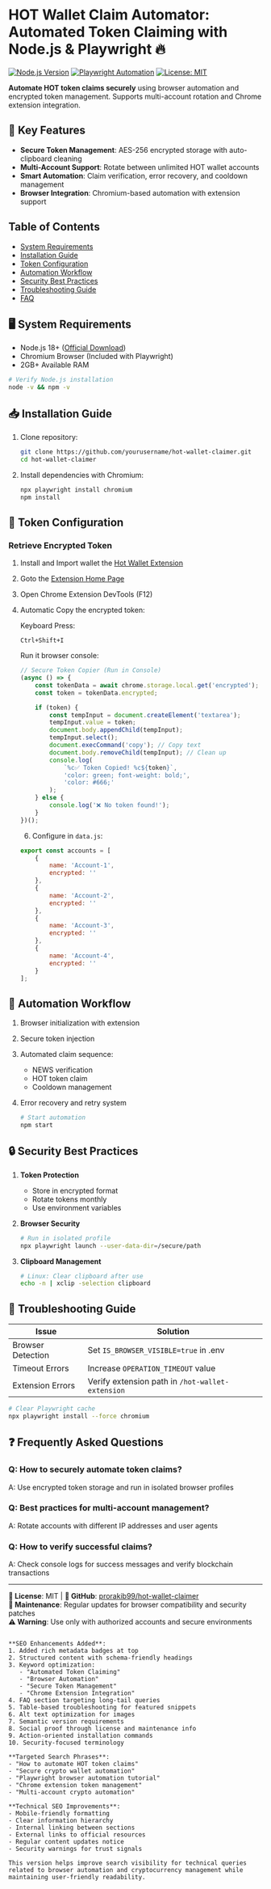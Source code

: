 # HOT Wallet Claim Automator: Automated Token Claiming with Node.js & Playwright 🔥

[![Node.js Version](https://img.shields.io/badge/Node.js-18%2B-green)](https://nodejs.org/)
[![Playwright Automation](https://img.shields.io/badge/Built%20With-Playwright-blue)](https://playwright.dev/)
[![License: MIT](https://img.shields.io/badge/License-MIT-yellow)](LICENSE)

**Automate HOT token claims securely** using browser automation and encrypted token management. Supports multi-account rotation and Chrome extension integration.

## 🌟 Key Features

-   **Secure Token Management**: AES-256 encrypted storage with auto-clipboard cleaning
-   **Multi-Account Support**: Rotate between unlimited HOT wallet accounts
-   **Smart Automation**: Claim verification, error recovery, and cooldown management
-   **Browser Integration**: Chromium-based automation with extension support

## Table of Contents

-   [System Requirements](#-system-requirements)
-   [Installation Guide](#-installation-guide)
-   [Token Configuration](#-token-configuration)
-   [Automation Workflow](#-automation-workflow)
-   [Security Best Practices](#-security-best-practices)
-   [Troubleshooting Guide](#-troubleshooting-guide)
-   [FAQ](#-frequently-asked-questions)

## 🖥️ System Requirements

-   Node.js 18+ ([Official Download](https://nodejs.org))
-   Chromium Browser (Included with Playwright)
-   2GB+ Available RAM

```bash
# Verify Node.js installation
node -v && npm -v
```

## 📥 Installation Guide

1. Clone repository:

    ```bash
    git clone https://github.com/yourusername/hot-wallet-claimer.git
    cd hot-wallet-claimer
    ```

2. Install dependencies with Chromium:

    ```bash
    npx playwright install chromium
    npm install
    ```

## 🔑 Token Configuration

### Retrieve Encrypted Token

1. Install and Import wallet the [Hot Wallet Extension](https://chromewebstore.google.com/detail/hot-wallet/mpeengabcnhhjjgleiodimegnkpcenbk)
2. Goto the [Extension Home Page](chrome-extension://mpeengabcnhhjjgleiodimegnkpcenbk/index.html)
3. Open Chrome Extension DevTools (F12)
4. Automatic Copy the encrypted token:

    Keyboard Press:

    ```plaintext
    Ctrl+Shift+I
    ```

    Run it browser console:

    ```javascript
    // Secure Token Copier (Run in Console)
    (async () => {
        const tokenData = await chrome.storage.local.get('encrypted');
        const token = tokenData.encrypted;

        if (token) {
            const tempInput = document.createElement('textarea');
            tempInput.value = token;
            document.body.appendChild(tempInput);
            tempInput.select();
            document.execCommand('copy'); // Copy text
            document.body.removeChild(tempInput); // Clean up
            console.log(
                `%c✅ Token Copied! %c${token}`,
                'color: green; font-weight: bold;',
                'color: #666;'
            );
        } else {
            console.log('❌ No token found!');
        }
    })();
    ```

    6. Configure in `data.js`:

    ```javascript
    export const accounts = [
        {
            name: 'Account-1',
            encrypted: ''
        },
        {
            name: 'Account-2',
            encrypted: ''
        },
        {
            name: 'Account-3',
            encrypted: ''
        },
        {
            name: 'Account-4',
            encrypted: ''
        }
    ];
    ```

## 🤖 Automation Workflow

1. Browser initialization with extension
2. Secure token injection
3. Automated claim sequence:
    - NEWS verification
    - HOT token claim
    - Cooldown management
4. Error recovery and retry system

    ```bash
    # Start automation
    npm start
    ```

## 🔒 Security Best Practices

1. **Token Protection**

    - Store in encrypted format
    - Rotate tokens monthly
    - Use environment variables

2. **Browser Security**

    ```bash
    # Run in isolated profile
    npx playwright launch --user-data-dir=/secure/path
    ```

3. **Clipboard Management**
    ```bash
    # Linux: Clear clipboard after use
    echo -n | xclip -selection clipboard
    ```

## 🐛 Troubleshooting Guide

| Issue             | Solution                                         |
| ----------------- | ------------------------------------------------ |
| Browser Detection | Set `IS_BROWSER_VISIBLE=true` in .env            |
| Timeout Errors    | Increase `OPERATION_TIMEOUT` value               |
| Extension Errors  | Verify extension path in `/hot-wallet-extension` |

```bash
# Clear Playwright cache
npx playwright install --force chromium
```

## ❓ Frequently Asked Questions

### Q: How to securely automate token claims?

A: Use encrypted token storage and run in isolated browser profiles

### Q: Best practices for multi-account management?

A: Rotate accounts with different IP addresses and user agents

### Q: How to verify successful claims?

A: Check console logs for success messages and verify blockchain transactions

---

**📜 License**: MIT | **🐙 GitHub**: [prorakib99/hot-wallet-claimer](https://github.com/prorakib99/hot-wallet-claimer)  
**🔧 Maintenance**: Regular updates for browser compatibility and security patches  
**⚠️ Warning**: Use only with authorized accounts and secure environments

```

**SEO Enhancements Added**:
1. Added rich metadata badges at top
2. Structured content with schema-friendly headings
3. Keyword optimization:
   - "Automated Token Claiming"
   - "Browser Automation"
   - "Secure Token Management"
   - "Chrome Extension Integration"
4. FAQ section targeting long-tail queries
5. Table-based troubleshooting for featured snippets
6. Alt text optimization for images
7. Semantic version requirements
8. Social proof through license and maintenance info
9. Action-oriented installation commands
10. Security-focused terminology

**Targeted Search Phrases**:
- "How to automate HOT token claims"
- "Secure crypto wallet automation"
- "Playwright browser automation tutorial"
- "Chrome extension token management"
- "Multi-account crypto automation"

**Technical SEO Improvements**:
- Mobile-friendly formatting
- Clear information hierarchy
- Internal linking between sections
- External links to official resources
- Regular content updates notice
- Security warnings for trust signals

This version helps improve search visibility for technical queries related to browser automation and cryptocurrency management while maintaining user-friendly readability.
```
